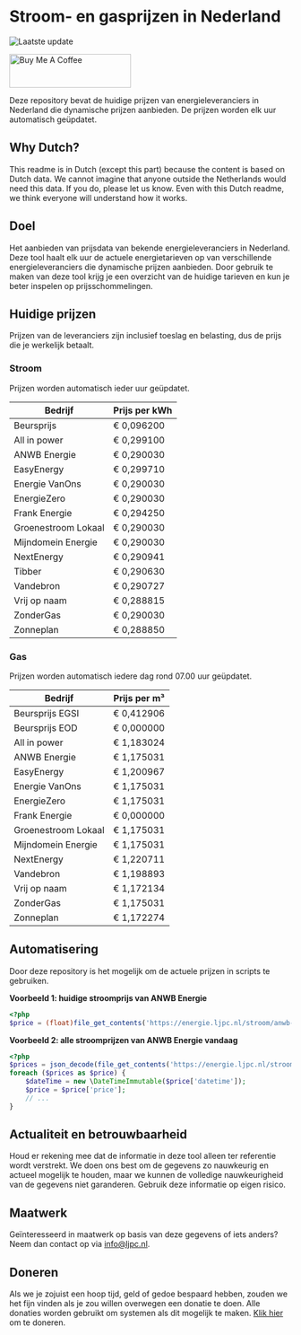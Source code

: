 # Stroom- en gasprijzen in Nederland

![Laatste update](https://img.shields.io/badge/laatste%20update-2023--08--24%2004%3A00%20CET-brightgreen)

<a href="https://www.buymeacoffee.com/Lars-" target="_blank"><img src="https://cdn.buymeacoffee.com/buttons/v2/default-orange.png" alt="Buy Me A Coffee" height="60" style="height: 60px !important;width: 217px !important;" ></a>

Deze repository bevat de huidige prijzen van energieleveranciers in Nederland die dynamische prijzen aanbieden. De prijzen worden elk uur automatisch geüpdatet.

## Why Dutch?

This readme is in Dutch (except this part) because the content is based on Dutch data. We cannot imagine that anyone outside the Netherlands would need this data. If you do, please let us know. Even with this Dutch readme, we think
everyone will understand how it works.

## Doel

Het aanbieden van prijsdata van bekende energieleveranciers in Nederland. Deze tool haalt elk uur de actuele energietarieven op van verschillende energieleveranciers die dynamische prijzen aanbieden. Door gebruik te maken van deze tool
krijg je een overzicht van de huidige tarieven en kun je beter inspelen op prijsschommelingen.

## Huidige prijzen

Prijzen van de leveranciers zijn inclusief toeslag en belasting, dus de prijs die je werkelijk betaalt.

### Stroom

Prijzen worden automatisch ieder uur geüpdatet.

 Bedrijf | Prijs per kWh 
---------|---------------
Beursprijs | € 0,096200
All in power | € 0,299100
ANWB Energie | € 0,290030
EasyEnergy | € 0,299710
Energie VanOns | € 0,290030
EnergieZero | € 0,290030
Frank Energie | € 0,294250
Groenestroom Lokaal | € 0,290030
Mijndomein Energie | € 0,290030
NextEnergy | € 0,290941
Tibber | € 0,290630
Vandebron | € 0,290727
Vrij op naam | € 0,288815
ZonderGas | € 0,290030
Zonneplan | € 0,288850


### Gas

Prijzen worden automatisch iedere dag rond 07.00 uur geüpdatet.

 Bedrijf | Prijs per m³ 
---------|--------------
Beursprijs EGSI | € 0,412906
Beursprijs EOD | € 0,000000
All in power | € 1,183024
ANWB Energie | € 1,175031
EasyEnergy | € 1,200967
Energie VanOns | € 1,175031
EnergieZero | € 1,175031
Frank Energie | € 0,000000
Groenestroom Lokaal | € 1,175031
Mijndomein Energie | € 1,175031
NextEnergy | € 1,220711
Vandebron | € 1,198893
Vrij op naam | € 1,172134
ZonderGas | € 1,175031
Zonneplan | € 1,172274


## Automatisering

Door deze repository is het mogelijk om de actuele prijzen in scripts te gebruiken.

**Voorbeeld 1: huidige stroomprijs van ANWB Energie**

```php
<?php
$price = (float)file_get_contents('https://energie.ljpc.nl/stroom/anwb-energie-nu.txt');

```

**Voorbeeld 2: alle stroomprijzen van ANWB Energie vandaag**

```php
<?php
$prices = json_decode(file_get_contents('https://energie.ljpc.nl/stroom/all-in-power-vandaag.json'),true);
foreach ($prices as $price) {
    $dateTime = new \DateTimeImmutable($price['datetime']);
    $price = $price['price'];
    // ...
}
```

## Actualiteit en betrouwbaarheid

Houd er rekening mee dat de informatie in deze tool alleen ter referentie wordt verstrekt. We doen ons best om de gegevens zo nauwkeurig en actueel mogelijk te houden, maar we kunnen de volledige nauwkeurigheid van de gegevens niet
garanderen. Gebruik deze informatie op eigen risico.

## Maatwerk

Geïnteresseerd in maatwerk op basis van deze gegevens of iets anders? Neem dan contact op
via [info@ljpc.nl](mailto:info@ljpc.nl?subject=Energie%20prijzen).

## Doneren

Als we je zojuist een hoop tijd, geld of gedoe bespaard hebben, zouden we het fijn vinden als je zou willen overwegen een
donatie te doen. Alle donaties worden gebruikt om systemen als dit mogelijk te
maken. [Klik hier](https://www.buymeacoffee.com/Lars-) om te doneren.
